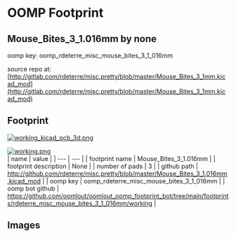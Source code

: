 # OOMP Footprint  
## Mouse_Bites_3_1.016mm  by none  
  
oomp key: oomp_rdeterre_misc_mouse_bites_3_1_016mm  
  
source repo at: [http://gitlab.com/rdeterre/misc.pretty/blob/master/Mouse_Bites_3_1mm.kicad_mod](http://gitlab.com/rdeterre/misc.pretty/blob/master/Mouse_Bites_3_1mm.kicad_mod)  
## Footprint  
  
[![working_kicad_pcb_3d.png](working_kicad_pcb_3d_600.png)](working_kicad_pcb_3d.png)  
  
[![working.png](working_600.png)](working.png)  
| name | value | 
| --- | --- | 
| footprint name | Mouse_Bites_3_1.016mm | 
| footprint description | None | 
| number of pads | 3 | 
| github path | http://github.com/rdeterre/misc.pretty/blob/master/Mouse_Bites_3_1.016mm.kicad_mod | 
| oomp key | oomp_rdeterre_misc_mouse_bites_3_1_016mm | 
| oomp bot github | https://github.com/oomlout/oomlout_oomp_footprint_bot/tree/main/footprints/rdeterre_misc_mouse_bites_3_1_016mm/working | 
## Images  
